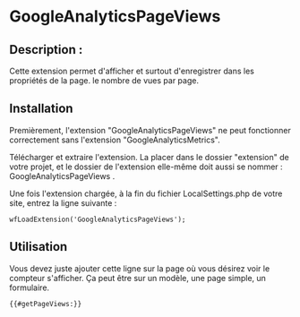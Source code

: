 # GoogleAnalyticsPageViews

## Description : 
Cette extension permet d'afficher et surtout d'enregistrer dans les propriétés de la page. le nombre de vues par page.
 
## Installation 
Premièrement, l'extension "GoogleAnalyticsPageViews" ne peut fonctionner correctement sans l'extension "GoogleAnalyticsMetrics".

Télécharger et extraire l'extension. La placer dans le dossier "extension" de votre projet, et le dossier de l'extension elle-même doit aussi se nommer : GoogleAnalyticsPageViews	.

Une fois l'extension chargée, à la fin du fichier LocalSettings.php de votre site, entrez la ligne suivante : 

	wfLoadExtension('GoogleAnalyticsPageViews');

## Utilisation

Vous devez juste ajouter cette ligne sur la page où vous désirez voir le compteur s'afficher. Ça peut être sur un modèle, une page simple, un formulaire.

	{{#getPageViews:}}


